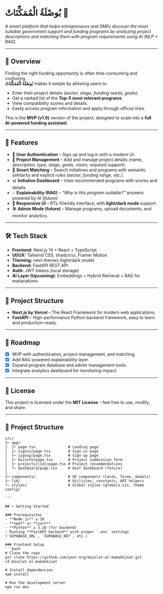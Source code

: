 # بُوصْلَةُ الْمُمَكِّنَاتْ 🧭  
*A smart platform that helps entrepreneurs and SMEs discover the most suitable government support and funding programs by analyzing project descriptions and matching them with program requirements using AI (NLP + RAG).*

---

## 📖 Overview
Finding the right funding opportunity is often time-consuming and confusing.  
**بُوصْلَةُ الْمُمَكِّنَاتْ** makes it simple by allowing users to:

- Enter their project details *(sector, stage, funding needs, goals)*.  
- Get a ranked list of the **Top-5 most relevant programs**.  
- View compatibility scores and details.  
- Easily access program information and apply through official links.  

This is the **MVP (v1.0)** version of the project, designed to scale into a **full AI-powered funding assistant**.  

---

## 🚀 Features
- 🔐 **User Authentication** – Sign up and log in with a modern UI.  
- 📂 **Project Management** – Add and manage project details *(name, description, type, stage, goals, vision, required support)*.  
- 🤖 **Smart Matching** – Search initiatives and programs with semantic similarity and explicit rules *(sector, funding range, etc.)*.  
- 📊 **Initiative Dashboard** – View recommended programs with scores and details.  
- 💡 **Explainability (RAG)** – *“Why is this program suitable?”* answers powered by AI *(future)*.  
- 🎨 **Responsive UI** – RTL-friendly interface, with **light/dark mode** support.  
- 🛠️ **Admin Mode (future)** – Manage programs, upload documents, and monitor analytics.  

---

## 🛠️ Tech Stack
- **Frontend:** Next.js 14 + React + TypeScript  
- **UI/UX:** Tailwind CSS, shadcn/ui, Framer Motion  
- **Theming:** next-themes (light/dark mode)  
- **Backend:** FastAPI REST API  
- **Auth:** JWT tokens (local storage)  
- **AI Layer (Upcoming):** Embeddings + Hybrid Retrieval + RAG for explanations  

---

## 📂 Project Structure
- **Next.js by Vercel** – The React Framework for modern web applications.  
- **FastAPI** – High-performance Python backend framework, easy to learn and production-ready.  

---

## 📌 Roadmap
- [x] MVP with authentication, project management, and matching.  
- [x] Add RAG-powered explainability layer.  
- [x] Expand program database and admin management tools.  
- [x] Integrate analytics dashboard for monitoring impact.  

---

## 📜 License
This project is licensed under the **MIT License** – feel free to use, modify, and share.  

---
## 📂 Project Structure

```plaintext
src/
├─ app/
│  ├─ page.tsx               # Landing page
│  ├─ signin/page.tsx        # Sign-in page
│  ├─ signup/page.tsx        # Sign-up page
│  ├─ bizinfo/page.tsx       # Project submission form
│  ├─ projects/[id]/page.tsx # Project recommendations
│  └─ dashboard/page.tsx     # User dashboard (future)
│
├─ components/               # UI components (cards, forms, modals)
├─ lib/                      # Utilities, constants, API helpers
└─ styles/                   # Global styles (globals.css, theme config)

'''

## ⚡ Getting Started

### Prerequisites
- **Node.js** ≥ 18  
- **npm** or **yarn**  
- **Python** ≥ 3.10 (for backend)  
- Running **FastAPI backend** with proper `.env` settings (`SUPABASE_URL`, `SUPABASE_KEY`, etc.)

### Frontend Setup
```bash
# Clone the repo
git clone https://github.com/your-org/bouslat-al-mumakkinat.git
cd bouslat-al-mumakkinat

# Install dependencies
npm install

# Run the development server
npm run dev
